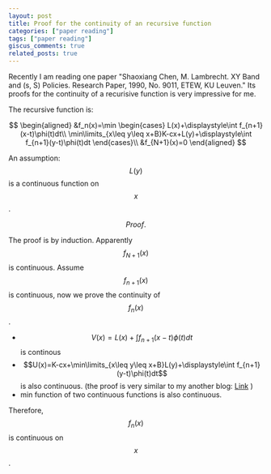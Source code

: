 ```yaml
---
layout: post
title: Proof for the continuity of an recursive function
categories: ["paper reading"]
tags: ["paper reading"]
giscus_comments: true
related_posts: true
---
```


Recently I am reading one paper "Shaoxiang Chen, M. Lambrecht. XY Band and (s, S) Policies. Research Paper, 1990, No. 9011, ETEW, KU Leuven." Its proofs for the continuity of a recurisive function is very impressive for me.

The recursive function is:

$$
\begin{aligned}
&f_n(x)=\min
\begin{cases}
L(x)+\displaystyle\int f_{n+1}(x-t)\phi(t)dt\\
\min\limits_{x\leq y\leq  x+B}K-cx+L(y)+\displaystyle\int f_{n+1}(y-t)\phi(t)dt
\end{cases}\\
&f_{N+1}(x)=0
\end{aligned}
$$

An assumption: $$L(y)$$ is a continuous function on $$x$$.

$$\textit{Proof}.$$

The proof is by induction. Apparently $$f_{N+1}(x)$$ is continuous. Assume $$f_{n+1}(x)$$ is continuous, now we prove the continuity of $$f_n(x)$$.

- $$V(x)=L(x)+\displaystyle\int f_{n+1}(x-t)\phi(t)dt$$ is continous
- $$U(x)=K-cx+\min\limits_{x\leq y\leq  x+B}L(y)+\displaystyle\int f_{n+1}(y-t)\phi(t)dt$$ is also continuous. (the proof is very similar to my another blog: <a href="https://robinchen121.github.io/paper%20reading/2019/01/10/proof-a-min-function-is-continuous/" target="_blank">Link</a> )
- min function of two continuous functions is also continuous.

Therefore, $$f_n(x)$$ is continuous on $$x$$.
